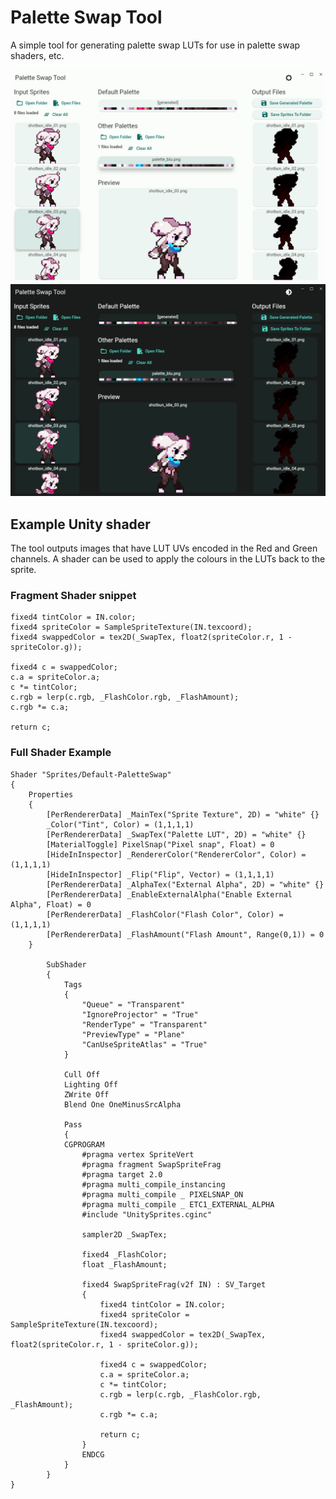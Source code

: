 # Palette Swap Tool

A simple tool for generating palette swap LUTs for use in palette swap shaders, etc.

![The UI in action](./promo/example_light.png#gh-light-mode-only)
![The UI in action](./promo/example_dark.png#gh-dark-mode-only)

## Example Unity shader

The tool outputs images that have LUT UVs encoded in the Red and Green channels. A shader can be used to apply the colours in the LUTs back to the sprite.

### Fragment Shader snippet

```Shaderlab
fixed4 tintColor = IN.color;
fixed4 spriteColor = SampleSpriteTexture(IN.texcoord);
fixed4 swappedColor = tex2D(_SwapTex, float2(spriteColor.r, 1 - spriteColor.g));

fixed4 c = swappedColor;
c.a = spriteColor.a;
c *= tintColor;
c.rgb = lerp(c.rgb, _FlashColor.rgb, _FlashAmount);
c.rgb *= c.a;

return c;
```

### Full Shader Example

```Shaderlab
Shader "Sprites/Default-PaletteSwap"
{
    Properties
    {
        [PerRendererData] _MainTex("Sprite Texture", 2D) = "white" {}
        _Color("Tint", Color) = (1,1,1,1)
        [PerRendererData] _SwapTex("Palette LUT", 2D) = "white" {}
        [MaterialToggle] PixelSnap("Pixel snap", Float) = 0
        [HideInInspector] _RendererColor("RendererColor", Color) = (1,1,1,1)
        [HideInInspector] _Flip("Flip", Vector) = (1,1,1,1)
        [PerRendererData] _AlphaTex("External Alpha", 2D) = "white" {}
        [PerRendererData] _EnableExternalAlpha("Enable External Alpha", Float) = 0
        [PerRendererData] _FlashColor("Flash Color", Color) = (1,1,1,1)
        [PerRendererData] _FlashAmount("Flash Amount", Range(0,1)) = 0
    }

        SubShader
        {
            Tags
            {
                "Queue" = "Transparent"
                "IgnoreProjector" = "True"
                "RenderType" = "Transparent"
                "PreviewType" = "Plane"
                "CanUseSpriteAtlas" = "True"
            }

            Cull Off
            Lighting Off
            ZWrite Off
            Blend One OneMinusSrcAlpha

            Pass
            {
            CGPROGRAM
                #pragma vertex SpriteVert
                #pragma fragment SwapSpriteFrag
                #pragma target 2.0
                #pragma multi_compile_instancing
                #pragma multi_compile _ PIXELSNAP_ON
                #pragma multi_compile _ ETC1_EXTERNAL_ALPHA
                #include "UnitySprites.cginc"

                sampler2D _SwapTex;

                fixed4 _FlashColor;
                float _FlashAmount;

                fixed4 SwapSpriteFrag(v2f IN) : SV_Target
                {
                    fixed4 tintColor = IN.color;
                    fixed4 spriteColor = SampleSpriteTexture(IN.texcoord);
                    fixed4 swappedColor = tex2D(_SwapTex, float2(spriteColor.r, 1 - spriteColor.g));

                    fixed4 c = swappedColor;
                    c.a = spriteColor.a;
                    c *= tintColor;
                    c.rgb = lerp(c.rgb, _FlashColor.rgb, _FlashAmount);
                    c.rgb *= c.a;

                    return c;
                }
                ENDCG
            }
        }
}
```
